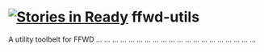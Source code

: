 [![Stories in Ready](https://badge.waffle.io/ffwdjs/ffwd-utils.png?label=ready&title=Ready)](https://waffle.io/ffwdjs/ffwd-utils)
ffwd-utils
==========

A utility toolbelt for FFWD
...
...
...
...
...
...
...
...
...
...
...
...
...
...
...
...
...
...
...
...
